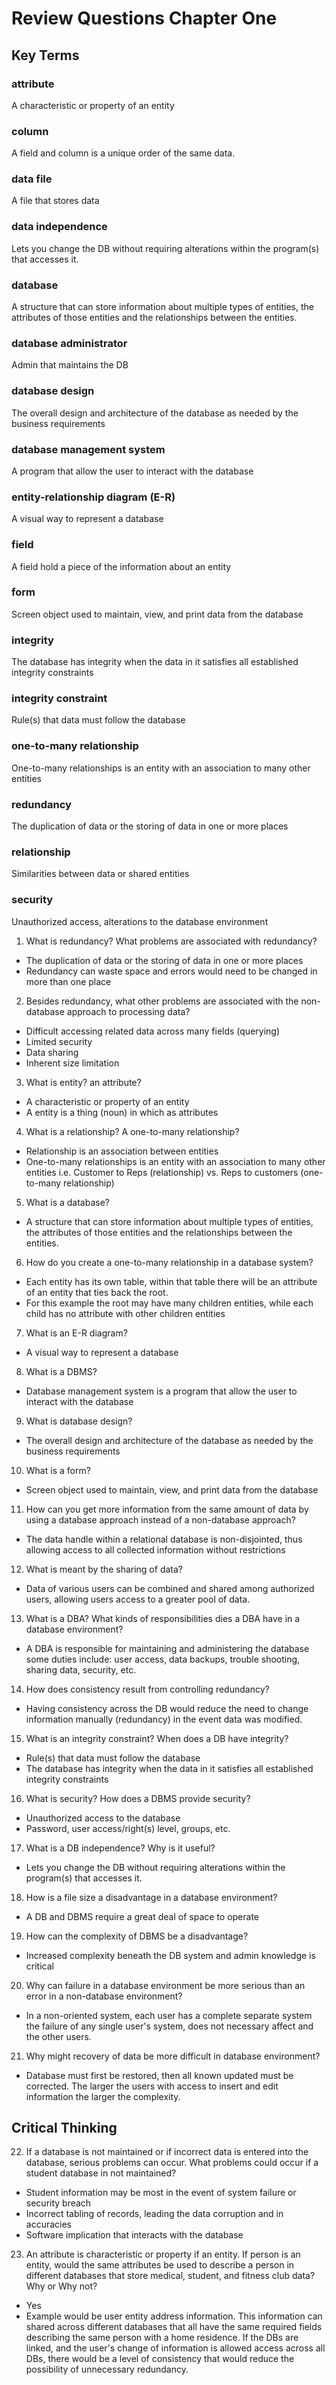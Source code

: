 # Review Questions Chapter One

## Key Terms
### attribute
A characteristic or property of an entity

### column
A field and column is a unique order of the same data.

### data file
A file that stores data

### data independence
Lets you change the DB without requiring alterations within the program(s) that accesses it.

### database
A structure that can store information about multiple types of entities, the attributes of those entities and the relationships between the entities.

### database administrator
Admin that maintains the DB

### database design
The overall design and architecture of the database as needed by the business requirements

### database management system
A program that allow the user to interact with the database

### entity-relationship diagram (E-R)
A visual way to represent a database

### field
A field hold a piece of the information about an entity

### form
Screen object used to maintain, view, and print data from the database

### integrity
The database has integrity when the data in it satisfies all established integrity constraints

### integrity constraint
Rule(s) that data must follow the database

### one-to-many relationship
One-to-many relationships is an entity with an association to many other entities

### redundancy
The duplication of data or the storing of data in one or more places

### relationship
Similarities between data or shared entities

### security
Unauthorized access, alterations to the database environment

1. What is redundancy? What problems are associated with redundancy?
- The duplication of data or the storing of data in one or more places
- Redundancy can waste space and errors would need to be changed in more than one place

2. Besides redundancy, what other problems are associated with the non-database approach to processing data?
- Difficult accessing related data across many fields (querying)
- Limited security
- Data sharing
- Inherent size limitation

3. What is entity? an attribute?
- A characteristic or property of an entity
- A entity is a thing (noun) in which as attributes

4. What is a relationship? A one-to-many relationship?
- Relationship is an association between entities
- One-to-many relationships is an entity with an association to many other entities
i.e. Customer to Reps (relationship) vs. Reps to customers (one-to-many relationship)

5. What is a database?
- A structure that can store information about multiple types of entities, the attributes of those entities and the relationships between the entities.

6. How do you create a one-to-many relationship in a database system?
- Each entity has its own table, within that table there will be an attribute of an entity that ties back the root.
- For this example the root may have many children entities, while each child has no attribute with other children entities

7. What is an E-R diagram?
- A visual way to represent a database

8. What is a DBMS?
- Database management system is a program that allow the user to interact with the database

9. What is database design?
- The overall design and architecture of the database as needed by the business requirements

10. What is a form?
- Screen object used to maintain, view, and print data from the database

11. How can you get more information from the same amount of data by using a database approach instead of a non-database approach?
- The data handle within a relational database is non-disjointed, thus allowing access to all collected information without restrictions

12. What is meant by the sharing of data?
- Data of various users can be combined and shared among authorized users, allowing users access to a greater pool of data.

13. What is a DBA? What kinds of responsibilities dies a DBA have in a database environment?
- A DBA is responsible for maintaining and administering the database some duties include: user access, data backups, trouble shooting, sharing data, security, etc.

14. How does consistency result from controlling redundancy?
- Having consistency across the DB would reduce the need to change information manually (redundancy) in the event data was modified.

15. What is an integrity constraint? When does a DB have integrity?
- Rule(s) that data must follow the database
- The database has integrity when the data in it satisfies all established integrity constraints

16. What is security? How does a DBMS provide security?
- Unauthorized access to the database
- Password, user access/right(s) level, groups, etc.

17. What is a DB independence? Why is it useful?
- Lets you change the DB without requiring alterations within the program(s) that accesses it.

18. How is a file size a disadvantage in a database environment?
- A DB and DBMS require a great deal of space to operate

19. How can the complexity of DBMS be a disadvantage?
- Increased complexity beneath the DB system and admin knowledge is critical

20. Why can failure in a database environment be more serious than an error in a non-database environment?
- In a non-oriented system, each user has a complete separate system the failure of any single user's system, does not necessary affect and the other users.

21. Why might recovery of data be more difficult in database environment?
- Database must first be restored, then all known updated must be corrected. The larger the users with access to insert and edit information the larger the complexity.

## Critical Thinking
22. If a database is not maintained or if incorrect data is entered into the database, serious problems can occur. What problems could occur if a
student database in not maintained?
- Student information may be most in the event of system failure or security breach
- Incorrect tabling of records, leading the data corruption and in accuracies
- Software implication that interacts with the database

23. An attribute is characteristic or property if an entity. If person is an entity, would the same attributes be used to describe a person in different databases that store medical, student, and fitness club data? Why or Why not?
- Yes
- Example would be user entity address information. This information can shared across different databases that all have the same required fields describing the same person with a home residence. If the DBs are linked, and the user's change of information is allowed access across all DBs, there would be a level of consistency that would reduce the possibility of unnecessary redundancy.
